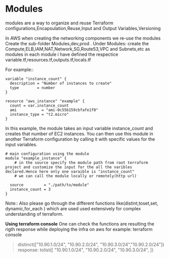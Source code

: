 # Modules
modules are a way to organize and reuse Terraform configurations,Encapsulation,Reuse,Input and Output Variables,Versioning


In AWS when creating the networking components we re-use the modules
Create the sub-folder Modules,dev,prod .
Under Modules: create the Compute,ELB,IAM,NAT,Network,SG,Route53,VPC and Subnets,etc as modules
in each module i have defined the respectice variable.tf,resources.tf,outputs.tf,locals.tf

For example::
```
variable "instance_count" {
  description = "Number of instances to create"
  type        = number
}

resource "aws_instance" "example" {
  count = var.instance_count
  ami           = "ami-0c55b159cbfafe1f0"
  instance_type = "t2.micro"
}
```

In this example, the module takes an input variable instance_count and creates that number of EC2 instances. You can then use this module in another Terraform configuration by calling it with specific values for the input variables.

```
# main configuration using the module
module "example_instance" {
    # in the source specify the module path from root terraform project and customize the input for the all the varibles declared.Hence here only one varaible is "instance_count"
    # we can call the module locally or remotely(http url)

  source         = "./path/to/module"
  instance_count = 3
}

```
Note::
Also please go through the different functions like(distint,toset,set, dynamic,for_each ) which are used used extensively for complex understanding of terraform.

**Using terraform console**
One can check the functions are resulting the rigth response while deploying the infra on aws
for example:
terraform console
>distinct(["10.90.1.0/24", "10.90.2.0/24", "10.90.3.0/24","10.90.2.0/24"])
response:
tolist([
  "10.90.1.0/24",
  "10.90.2.0/24",
  "10.90.3.0/24",
])




